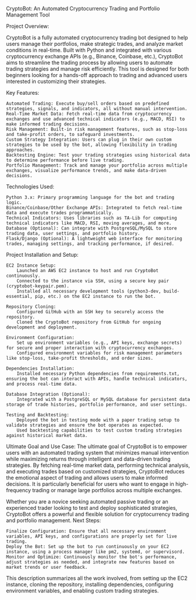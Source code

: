 CryptoBot: An Automated Cryptocurrency Trading and Portfolio Management Tool

Project Overview:

CryptoBot is a fully automated cryptocurrency trading bot designed to help users manage their portfolios, make strategic trades, and analyze market conditions in real-time. Built with Python and integrated with various cryptocurrency exchange APIs (e.g., Binance, Coinbase, etc.), CryptoBot aims to streamline the trading process by allowing users to automate trading strategies and manage risk efficiently. This tool is designed for both beginners looking for a hands-off approach to trading and advanced users interested in customizing their strategies.

Key Features:

    Automated Trading: Execute buy/sell orders based on predefined strategies, signals, and indicators, all without manual intervention.
    Real-Time Market Data: Fetch real-time data from cryptocurrency exchanges and use advanced technical indicators (e.g., MACD, RSI) to make informed trading decisions.
    Risk Management: Built-in risk management features, such as stop-loss and take-profit orders, to safeguard investments.
    Custom Strategy Integration: Users can plug in their own custom strategies to be used by the bot, allowing flexibility in trading approaches.
    Backtesting Engine: Test your trading strategies using historical data to determine performance before live trading.
    Portfolio Management: Track and manage your portfolio across multiple exchanges, visualize performance trends, and make data-driven decisions.

Technologies Used:

    Python 3.x: Primary programming language for the bot and trading logic.
    Binance/Coinbase/Other Exchange APIs: Integrated to fetch real-time data and execute trades programmatically.
    Technical Indicators: Uses libraries such as TA-Lib for computing technical indicators like MACD, RSI, moving averages, and more.
    Database (Optional): Can integrate with PostgreSQL/MySQL to store trading data, user settings, and portfolio history.
    Flask/Django (Optional): A lightweight web interface for monitoring trades, managing settings, and tracking performance, if desired.

Project Installation and Setup:

    EC2 Instance Setup:
        Launched an AWS EC2 instance to host and run CryptoBot continuously.
        Connected to the instance via SSH, using a secure key pair (cryptobot-keypair.pem).
        Installed all necessary development tools (python3-dev, build-essential, pip, etc.) on the EC2 instance to run the bot.

    Repository Cloning:
        Configured GitHub with an SSH key to securely access the repository.
        Cloned the CryptoBot repository from GitHub for ongoing development and deployment.

    Environment Configuration:
        Set up environment variables (e.g., API keys, exchange secrets) for secure and proper interaction with cryptocurrency exchanges.
        Configured environment variables for risk management parameters like stop-loss, take-profit thresholds, and order sizes.

    Dependencies Installation:
        Installed necessary Python dependencies from requirements.txt, ensuring the bot can interact with APIs, handle technical indicators, and process real-time data.

    Database Integration (Optional):
        Integrated with a PostgreSQL or MySQL database for persistent data storage of trade histories, portfolio performance, and user settings.

    Testing and Backtesting:
        Deployed the bot in testing mode with a paper trading setup to validate strategies and ensure the bot operates as expected.
        Used backtesting capabilities to test custom trading strategies against historical market data.

Ultimate Goal and Use Case: The ultimate goal of CryptoBot is to empower users with an automated trading system that minimizes manual intervention while maximizing returns through intelligent and data-driven trading strategies. By fetching real-time market data, performing technical analysis, and executing trades based on customized strategies, CryptoBot reduces the emotional aspect of trading and allows users to make informed decisions. It is particularly beneficial for users who want to engage in high-frequency trading or manage large portfolios across multiple exchanges.

Whether you are a novice seeking automated passive trading or an experienced trader looking to test and deploy sophisticated strategies, CryptoBot offers a powerful and flexible solution for cryptocurrency trading and portfolio management.
Next Steps:

    Finalize Configuration: Ensure that all necessary environment variables, API keys, and configurations are properly set for live trading.
    Deploy the Bot: Set up the bot to run continuously on your EC2 instance, using a process manager like pm2, systemd, or supervisord.
    Monitor and Optimize: Continuously monitor the bot's performance, adjust strategies as needed, and integrate new features based on market trends or user feedback.

This description summarizes all the work involved, from setting up the EC2 instance, cloning the repository, installing dependencies, configuring environment variables, and enabling custom trading strategies.
